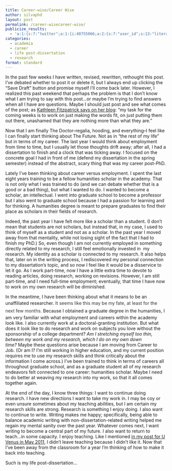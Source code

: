 ```yaml
---
title: Career-wise/Career Wise
author: silvaphd
layout: post
permalink: /career-wisecareer-wise/
publicize_results:
  - 'a:1:{s:7:"twitter";a:1:{i:40755066;a:2:{s:7:"user_id";s:13:"literarychica";s:7:"post_id";s:18:"209650061074907136";}}}'
categories:
  - academia
  - career
  - life post-dissertation
  - research
format: standard
---
```

In the past few weeks I have written, revised, rewritten, rethought this post. I&#8217;ve debated whether to post it or delete it, but I always end up clicking the &#8220;Save Draft&#8221; button and promise myself I&#8217;ll come back later. However, I realized this past weekend that perhaps the problem is that I don&#8217;t know what I am trying to say with this post&#8230;or maybe I&#8217;m trying to find answers when all I have are questions. Maybe I should just post and see what comes of the post; as [Kathleen Fitzpatrick says on her blog][1]: &#8220;my task for the coming weeks is to work on just making the words fit, on just putting them out there, unashamed that they are nothing more than what they are.&#8221;

Now that I am finally The Doctor&#8211;regalia, hooding, and everything&#8211;I feel like I can finally start thinking about The Future. Not as in &#8220;the rest of my life&#8221; but in terms of my career. The last year I would think about employment from time to time, but I usually let those thoughts drift away; after all, I had a dissertation to finish and a clock that was ticking away. I focused on the concrete goal I had in front of me (defend my dissertation in the spring semester) instead of the abstract, scary thing that was my career post-PhD.

Lately I&#8217;ve been thinking about career versus employment. I spent the last eight years training to be a fellow humanities scholar in the academy. That is not only what I was trained to do (and we can debate whether that is a good or a bad thing), but what I wanted to do. I wanted to become a scholar, an intellectual. I went into graduate school to become a professor but I also went to graduate school because I had a passion for learning and for thinking. A humanities degree is meant to prepare graduates to find their place as scholars in their fields of research.

Indeed, the past year I have felt more like a scholar than a student. (I don&#8217;t mean that students are not scholars, but instead that, in my case, I used to think of myself as a student and not as a scholar. In the past year I moved away from that mentality, while not losing sight of the fact that I had to finish my PhD.) So, even though I am not currently employed in something directly related to my research, I still feel emotionally invested in  my research. My identity as a scholar is connected to my research. It also helps that, later on in the writing process, I rediscovered my personal connection to my dissertation&#8217;s topic, and so now I feel like it would be a disservice to let it go. As I work part-time, now I have a little extra time to devote to reading articles, doing research, working on revisions. However, I am still part-time, and I need full-time employment; eventually, that time I have now to work on my own research will be diminished.

In the meantime, I have been thinking about what it means to be an unaffiliated researcher.<span style="color: #333333; font-style: normal; line-height: 24px;"> </span><span style="color: #333333; font-style: normal; line-height: 24px;">It seems like this may be my fate, at least for the next few months.</span> Because I obtained a graduate degree in the humanities, I am very familiar with what employment and careers within the academy look like. I also currently work at a doctoral-granting institution. But what does it look like to do research and work on subjects you love without the sponsorship of a college department? *Am I stretching myself too thin, between my work and my research, which I do on my own down time?* Maybe these questions arise because I am moving from Career to Job. (Or am I? I&#8217;m still working in higher education, and my current position requires me to use my research skills and think critically about the information I come across.) I&#8217;ve been trained to think in terms of careers all throughout graduate school, and as a graduate student all of my research endeavors felt connected to one career: humanities scholar. Maybe I need to do better at weaving my research into my work, so that it all comes together again.

At the end of the day, I know three things: I want to continue doing research. I have new directions I want to take my work in. I may be coy or even unsure sometimes about my teaching abilities, but I am certain my research skills are strong. Research is something I enjoy doing. I also want to continue to write. Writing makes me happy; specifically, being able to balance academic writing with non-dissertation-related writing helped me regain my mental sanity over the past year. Whatever comes next, I want writing to become a central part of my future. I also want to return to teach&#8230;in some capacity. I enjoy teaching. Like I mentioned [in my post for U Venus in May 2011][2], I didn&#8217;t leave teaching because I didn&#8217;t like it. Now that I&#8217;ve been away from the classroom for a year I&#8217;m thinking of how to make it back into teaching.

Such is my life post-dissertation&#8230;

 [1]: http://www.plannedobsolescence.net/blog/shamelessness/
 [2]: http://www.insidehighered.com/blogs/university_of_venus/what_are_you_teaching_next_semester